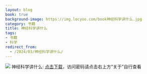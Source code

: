 ```yaml
---
layout: blog
book: true
background-image: https://img.locyoo.com/book神经科学讲什么.jpg
category: 书籍
title: 神经科学讲什么
tags:
- 书籍
- 科学
redirect_from:
  - /2024/03/神经科学讲什么/
---
```

![](https://img.locyoo.com/book神经科学讲什么.jpg)
神经科学讲什么: <a name = "ref1" href="https://url18.ctfile.com/f/50983618-1337384789-425525?p=3619">点击下载</a>，访问密码请点击右上方“关于”自行查看
